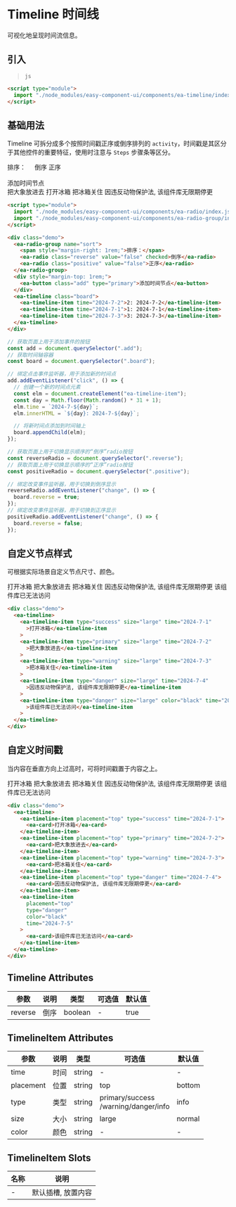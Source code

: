 <script setup>
import { onMounted } from 'vue'

onMounted(() => {
    import('../index.js')
    import('./index.scss')

    const add = document.querySelector('.add');
    const board = document.querySelector('.board');
    add.addEventListener('click', () => {
        const elm = document.createElement('ea-timeline-item');
        const day = Math.floor(Math.random() * 31 + 1);
        elm.time = `2024-7-${day}`;
        elm.innerHTML = `随机消息`;
        board.appendChild(elm);
    })

    const reverseRadio = document.querySelector('.reverse');
    const positiveRadio = document.querySelector('.positive');
    reverseRadio.addEventListener('change', () => {
        board.reverse = true;
    })
    positiveRadio.addEventListener('change', () => {
        board.reverse = false;
    })
})
</script>

# Timeline 时间线

可视化地呈现时间流信息。

## 引入

> `js`

```html
<script type="module">
  import "./node_modules/easy-component-ui/components/ea-timeline/index.js";
</script>
```

## 基础用法

Timeline 可拆分成多个按照时间戳正序或倒序排列的 `activity`，时间戳是其区分于其他控件的重要特征，使⽤时注意与 `Steps` 步骤条等区分。

<div class="demo">
    <ea-radio-group name="sort">
        <span style="margin-right: 1rem;">排序：</span>
        <ea-radio class="reverse" value="false" checked>倒序</ea-radio>
        <ea-radio class="positive" value="false">正序</ea-radio>
    </ea-radio-group>
    <div style="margin-top: 1rem;">
        <ea-button class="add" type="primary">添加时间节点</ea-button>
    </div>
    <ea-timeline class="board">
        <ea-timeline-item time="2024-7-2">把大象放进去</ea-timeline-item>
        <ea-timeline-item time="2024-7-1">打开冰箱</ea-timeline-item>
        <ea-timeline-item time="2024-7-3">把冰箱关住</ea-timeline-item>
        <ea-timeline-item time="2024-7-4">因违反动物保护法, 该组件库无限期停更</ea-timeline-item>
    </ea-timeline>
</div>

```html
<script type="module">
  import "./node_modules/easy-component-ui/components/ea-radio/index.js";
  import "./node_modules/easy-component-ui/components/ea-radio-group/index.js";
</script>

<div class="demo">
  <ea-radio-group name="sort">
    <span style="margin-right: 1rem;">排序：</span>
    <ea-radio class="reverse" value="false" checked>倒序</ea-radio>
    <ea-radio class="positive" value="false">正序</ea-radio>
  </ea-radio-group>
  <div style="margin-top: 1rem;">
    <ea-button class="add" type="primary">添加时间节点</ea-button>
  </div>
  <ea-timeline class="board">
    <ea-timeline-item time="2024-7-2">2: 2024-7-2</ea-timeline-item>
    <ea-timeline-item time="2024-7-1">1: 2024-7-1</ea-timeline-item>
    <ea-timeline-item time="2024-7-3">3: 2024-7-3</ea-timeline-item>
  </ea-timeline>
</div>
```

```js
// 获取页面上用于添加事件的按钮
const add = document.querySelector(".add");
// 获取时间轴容器
const board = document.querySelector(".board");

// 绑定点击事件监听器，用于添加新的时间点
add.addEventListener("click", () => {
  // 创建一个新的时间点元素
  const elm = document.createElement("ea-timeline-item");
  const day = Math.floor(Math.random() * 31 + 1);
  elm.time = `2024-7-${day}`;
  elm.innerHTML = `${day}: 2024-7-${day}`;

  // 将新时间点添加到时间轴上
  board.appendChild(elm);
});

// 获取页面上用于切换显示顺序的“倒序”radio按钮
const reverseRadio = document.querySelector(".reverse");
// 获取页面上用于切换显示顺序的“正序”radio按钮
const positiveRadio = document.querySelector(".positive");

// 绑定改变事件监听器，用于切换到倒序显示
reverseRadio.addEventListener("change", () => {
  board.reverse = true;
});
// 绑定改变事件监听器，用于切换到正序显示
positiveRadio.addEventListener("change", () => {
  board.reverse = false;
});
```

## ⾃定义节点样式

可根据实际场景⾃定义节点尺⼨、颜⾊。

<div class="demo">
    <ea-timeline>
        <ea-timeline-item type="success" size="large"  time="2024-7-1">打开冰箱</ea-timeline-item>
        <ea-timeline-item type="primary" size="large" time="2024-7-2">把大象放进去</ea-timeline-item>
        <ea-timeline-item type="warning" size="large" time="2024-7-3">把冰箱关住</ea-timeline-item>
        <ea-timeline-item type="danger" size="large" time="2024-7-4">因违反动物保护法, 该组件库无限期停更</ea-timeline-item>
        <ea-timeline-item type="danger" size="large" color="black" time="2024-7-5">该组件库已无法访问</ea-timeline-item>
    </ea-timeline>
</div>

```html
<div class="demo">
  <ea-timeline>
    <ea-timeline-item type="success" size="large" time="2024-7-1"
      >打开冰箱</ea-timeline-item
    >
    <ea-timeline-item type="primary" size="large" time="2024-7-2"
      >把大象放进去</ea-timeline-item
    >
    <ea-timeline-item type="warning" size="large" time="2024-7-3"
      >把冰箱关住</ea-timeline-item
    >
    <ea-timeline-item type="danger" size="large" time="2024-7-4"
      >因违反动物保护法, 该组件库无限期停更</ea-timeline-item
    >
    <ea-timeline-item type="danger" size="large" color="black" time="2024-7-5"
      >该组件库已无法访问</ea-timeline-item
    >
  </ea-timeline>
</div>
```

## ⾃定义时间戳

当内容在垂直⽅向上过⾼时，可将时间戳置于内容之上。

<div class="demo">
    <ea-timeline>
        <ea-timeline-item placement="top" type="success" time="2024-7-1">
            <ea-card>打开冰箱</ea-card>
        </ea-timeline-item>
        <ea-timeline-item placement="top" type="primary" time="2024-7-2">
            <ea-card>把大象放进去</ea-card>
        </ea-timeline-item>
        <ea-timeline-item placement="top" type="warning" time="2024-7-3">
            <ea-card>把冰箱关住</ea-card>
        </ea-timeline-item>
        <ea-timeline-item placement="top" type="danger" time="2024-7-4">
            <ea-card>因违反动物保护法, 该组件库无限期停更</ea-card>
        </ea-timeline-item>
        <ea-timeline-item placement="top" type="danger" color="black" time="2024-7-5">
            <ea-card>该组件库已无法访问</ea-card>
        </ea-timeline-item>
    </ea-timeline>
</div>

```html
<div class="demo">
  <ea-timeline>
    <ea-timeline-item placement="top" type="success" time="2024-7-1">
      <ea-card>打开冰箱</ea-card>
    </ea-timeline-item>
    <ea-timeline-item placement="top" type="primary" time="2024-7-2">
      <ea-card>把大象放进去</ea-card>
    </ea-timeline-item>
    <ea-timeline-item placement="top" type="warning" time="2024-7-3">
      <ea-card>把冰箱关住</ea-card>
    </ea-timeline-item>
    <ea-timeline-item placement="top" type="danger" time="2024-7-4">
      <ea-card>因违反动物保护法, 该组件库无限期停更</ea-card>
    </ea-timeline-item>
    <ea-timeline-item
      placement="top"
      type="danger"
      color="black"
      time="2024-7-5"
    >
      <ea-card>该组件库已无法访问</ea-card>
    </ea-timeline-item>
  </ea-timeline>
</div>
```

## Timeline Attributes

| 参数    | 说明 | 类型    | 可选值 | 默认值 |
| ------- | ---- | ------- | ------ | ------ |
| reverse | 倒序 | boolean | -      | true   |

## TimelineItem Attributes

| 参数      | 说明 | 类型   | 可选值                                   | 默认值 |
| --------- | ---- | ------ | ---------------------------------------- | ------ |
| time      | 时间 | string | -                                        | -      |
| placement | 位置 | string | top                                      | bottom |
| type      | 类型 | string | primary/success<br/>/warning/danger/info | info   |
| size      | 大小 | string | large                                    | normal |
| color     | 颜色 | string | -                                        | -      |

## TimelineItem Slots

| 名称 | 说明               |
| ---- | ------------------ |
| -    | 默认插槽, 放置内容 |
